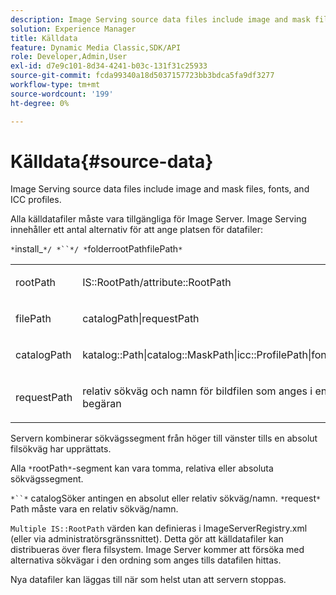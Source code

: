 ```yaml
---
description: Image Serving source data files include image and mask files, fonts, and ICC profiles.
solution: Experience Manager
title: Källdata
feature: Dynamic Media Classic,SDK/API
role: Developer,Admin,User
exl-id: d7e9c101-8d34-4241-b03c-131f31c25933
source-git-commit: fcda99340a18d5037157723bb3bdca5fa9df3277
workflow-type: tm+mt
source-wordcount: '199'
ht-degree: 0%

---
```


# Källdata{#source-data}

Image Serving source data files include image and mask files, fonts, and ICC profiles.

Alla källdatafiler måste vara tillgängliga för Image Server. Image Serving innehåller ett antal alternativ för att ange platsen för datafiler:

`*`install_`*/ *``*/ *`folderrootPathfilePath`*`

<table id="simpletable_26686444C7EF46D6BC4C0490C8010BF9"> 
 <tr class="strow"> 
  <td class="stentry"> <p><span class="codeph"> <span class="varname"> rootPath</span></span> </p></td> 
  <td class="stentry"> <p><span class="codeph"> IS::RootPath/attribute::RootPath</span> </p></td> 
 </tr> 
 <tr class="strow"> 
  <td class="stentry"> <p><span class="codeph"> <span class="varname"> filePath  </span></span> </p></td> 
  <td class="stentry"> <p><span class="codeph"> catalogPath|requestPath</span> </p></td> 
 </tr> 
 <tr class="strow"> 
  <td class="stentry"> <p><span class="codeph"> <span class="varname"> catalogPath</span></span> </p></td> 
  <td class="stentry"> <p><span class="codeph"> katalog::Path|catalog::MaskPath|icc::ProfilePath|font::FontPath|font::MetricsPath</span> </p></td> 
 </tr> 
 <tr class="strow"> 
  <td class="stentry"> <p><span class="codeph"> <span class="varname"> requestPath</span></span> </p></td> 
  <td class="stentry"> <p><span class="codeph"> relativ sökväg och namn för bildfilen som anges i en Image Serving HTTP-begäran</span> </p></td> 
 </tr> 
</table>

Servern kombinerar sökvägssegment från höger till vänster tills en absolut filsökväg har upprättats.

Alla `*`rootPath`*`-segment kan vara tomma, relativa eller absoluta sökvägssegment.

`*``*` catalogSöker antingen en absolut eller relativ sökväg/namn. `*`request`*` Path måste vara en relativ sökväg/namn.

`Multiple IS::RootPath` värden kan definieras i ImageServerRegistry.xml (eller via administratörsgränssnittet). Detta gör att källdatafiler kan distribueras över flera filsystem. Image Server kommer att försöka med alternativa sökvägar i den ordning som anges tills datafilen hittas.

Nya datafiler kan läggas till när som helst utan att servern stoppas.
